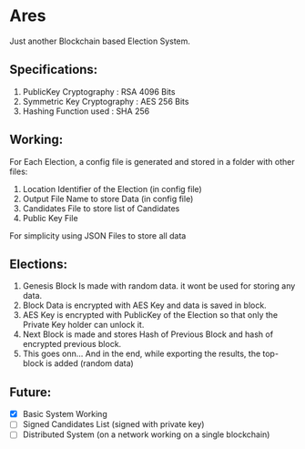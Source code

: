# Ares

Just another Blockchain based Election System.

## Specifications:
1. PublicKey Cryptography     : RSA 4096 Bits
2. Symmetric Key Cryptography : AES 256 Bits
3. Hashing Function used      : SHA 256

## Working:
For Each Election, a config file is generated and stored in a folder with other files:

1. Location Identifier of the Election  (in config file)
2. Output File Name to store Data       (in config file)
3. Candidates File to store list of Candidates
4. Public Key File                

For simplicity using JSON Files to store all data

## Elections:
1. Genesis Block Is made with random data. it wont be used for storing any data.
2. Block Data is encrypted with AES Key and data is saved in block.
3. AES Key is encrypted with PublicKey of the Election so that only the Private Key holder can unlock it.
4. Next Block is made and stores Hash of Previous Block and hash of encrypted previous block.
5. This goes onn... And in the end, while exporting the results, the top-block is added (random data)

## Future:
- [x] Basic System Working
- [ ] Signed Candidates List (signed with private key)
- [ ] Distributed System     (on a network working on a single blockchain)